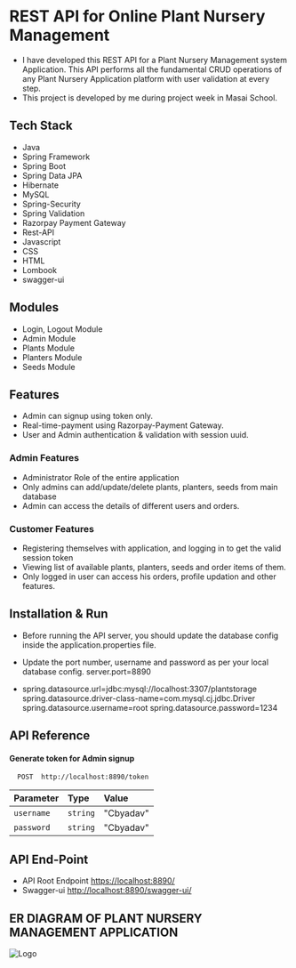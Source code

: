 
# REST API for Online Plant Nursery Management

- I have developed this REST API for a Plant Nursery Management system Application. This API performs all the fundamental CRUD operations of any Plant Nursery Application platform with user validation at every step.
- This project is developed by me during project week in Masai School.

## Tech Stack

- Java
- Spring Framework
- Spring Boot
- Spring Data JPA
- Hibernate
- MySQL
- Spring-Security
- Spring Validation
- Razorpay Payment Gateway
- Rest-API
- Javascript
- CSS
- HTML
- Lombook
- swagger-ui


## Modules
- Login, Logout Module
- Admin Module
- Plants Module
- Planters Module
- Seeds Module


## Features
- Admin can signup using token only.
- Real-time-payment using Razorpay-Payment Gateway.
- User and Admin authentication & validation with session uuid.
### Admin Features
- Administrator Role of the entire application
- Only admins can add/update/delete plants, planters, seeds from main database
- Admin can access the details of different users and orders.
### Customer Features
- Registering themselves with application, and logging in to get the valid session token
- Viewing list of available plants, planters, seeds and order items of them.
- Only logged in user can access his orders, profile updation and other features.


## Installation & Run
- Before running the API server, you should update the database config inside the application.properties file.

- Update the port number, username and password as per your local database config. server.port=8890

- spring.datasource.url=jdbc:mysql://localhost:3307/plantstorage spring.datasource.driver-class-name=com.mysql.cj.jdbc.Driver spring.datasource.username=root spring.datasource.password=1234
## API Reference

#### Generate token for Admin signup

```http
  POST  http://localhost:8890/token
```

| Parameter | Type     | Value                |
| :-------- | :------- | :------------------------- |
| `username` | `string` | "Cbyadav"|
| `password` | `string` | "Cbyadav"|




## API End-Point

 - API Root Endpoint [https://localhost:8890/](https://localhost:8890/)
 - Swagger-ui [http://localhost:8890/swagger-ui/](http://localhost:8886/swagger-ui/)
 


## ER DIAGRAM OF PLANT NURSERY MANAGEMENT APPLICATION
![Logo](https://user-images.githubusercontent.com/101380040/193456250-c8fea983-dd1c-4888-a967-94ebfad02748.jpeg)

